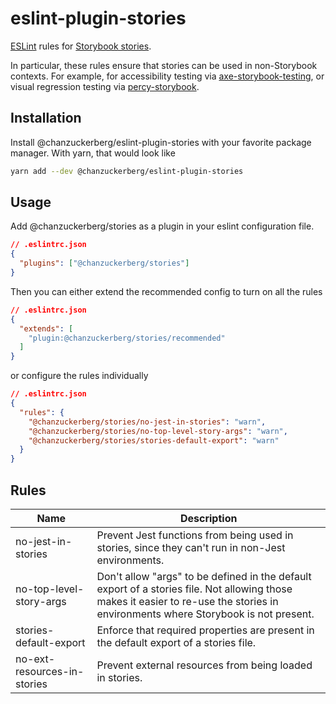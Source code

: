 # eslint-plugin-stories

[ESLint](https://eslint.org/) rules for [Storybook stories](https://storybook.js.org/docs/react/get-started/whats-a-story).

In particular, these rules ensure that stories can be used in non-Storybook contexts. For example, for accessibility testing via [axe-storybook-testing](https://github.com/chanzuckerberg/axe-storybook-testing), or visual regression testing via [percy-storybook](https://github.com/percy/percy-storybook).

## Installation

Install @chanzuckerberg/eslint-plugin-stories with your favorite package manager. With yarn, that would look like

```sh
yarn add --dev @chanzuckerberg/eslint-plugin-stories
```

## Usage

Add @chanzuckerberg/stories as a plugin in your eslint configuration file.

```json
// .eslintrc.json
{
  "plugins": ["@chanzuckerberg/stories"]
}
```

Then you can either extend the recommended config to turn on all the rules

```json
// .eslintrc.json
{
  "extends": [
    "plugin:@chanzuckerberg/stories/recommended"
  ]
}
```

or configure the rules individually

```json
// .eslintrc.json
{
  "rules": {
    "@chanzuckerberg/stories/no-jest-in-stories": "warn",
    "@chanzuckerberg/stories/no-top-level-story-args": "warn",
    "@chanzuckerberg/stories/stories-default-export": "warn"
  }
}
```

## Rules

Name                    | Description
----------------------- | -----------
no-jest-in-stories      | Prevent Jest functions from being used in stories, since they can't run in non-Jest environments.
no-top-level-story-args | Don't allow "args" to be defined in the default export of a stories file. Not allowing those makes it easier to re-use the stories in environments where Storybook is not present.
stories-default-export  | Enforce that required properties are present in the default export of a stories file.
no-ext-resources-in-stories  | Prevent external resources from being loaded in stories.
